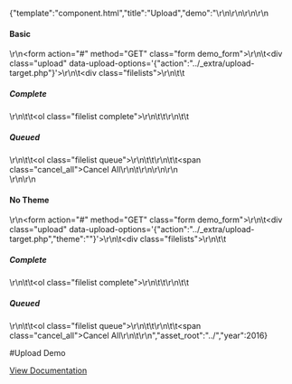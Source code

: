 {"template":"component.html","title":"Upload","demo":"<style>\r\n\t.filelists { margin: 20px 0; }\r\n\t.filelists h5 { margin: 10px 0 0; }\r\n\t.filelists .cancel_all { color: red; cursor: pointer; clear: both; font-size: 10px; margin: 0; text-transform: uppercase; }\r\n\t.filelist { margin: 0; padding: 10px 0; }\r\n\t.filelist li { background: #fff; border-bottom: 1px solid #ECEFF1; font-size: 14px; list-style: none; padding: 5px; }\r\n\t.filelist li:before { display: none; }\r\n\t.filelist li .file { color: #455A64; }\r\n\t.filelist li .progress { color: #B0BEC5; float: right; font-size: 10px; text-transform: uppercase; }\r\n\t.filelist li .cancel { color: red; cursor: pointer; float: right; font-size: 10px; margin: 0 0 0 10px; text-transform: uppercase; }\r\n\t.filelist li.error .progress { color: red; }\r\n\t.filelist li.error .cancel { display: none; }\r\n</style>\r\n\r\n<script>\r\n\t$(document).ready(function() {\r\n\t\t$(\".upload\").upload({\r\n\t\t\tmaxSize: 1073741824,\r\n\t\t\tbeforeSend: onBeforeSend\r\n\t\t}).on(\"start.upload\", onStart)\r\n\t\t  .on(\"complete.upload\", onComplete)\r\n\t\t  .on(\"filestart.upload\", onFileStart)\r\n\t\t  .on(\"fileprogress.upload\", onFileProgress)\r\n\t\t  .on(\"filecomplete.upload\", onFileComplete)\r\n\t\t  .on(\"fileerror.upload\", onFileError)\r\n\t\t  .on(\"queued.upload\", onQueued);\r\n\r\n\t\t$(\".filelist.queue\").on(\"click\", \".cancel\", onCancel);\r\n\t\t$(\".cancel_all\").on(\"click\", onCancelAll);\r\n\t});\r\n\r\n\tfunction onCancel(e) {\r\n\t\tconsole.log(\"Cancel\");\r\n\t\tvar index = $(this).parents(\"li\").data(\"index\");\r\n\t\t$(this).parents(\"form\").find(\".upload\").upload(\"abort\", parseInt(index, 10));\r\n\t}\r\n\r\n\tfunction onCancelAll(e) {\r\n\t\tconsole.log(\"Cancel All\");\r\n\t\t$(this).parents(\"form\").find(\".upload\").upload(\"abort\");\r\n\t}\r\n\r\n\tfunction onBeforeSend(formData, file) {\r\n\t\tconsole.log(\"Before Send\");\r\n\t\tformData.append(\"test_field\", \"test_value\");\r\n\t\t// return (file.name.indexOf(\".jpg\") < -1) ? false : formData; // cancel all jpgs\r\n\t\treturn formData;\r\n\t}\r\n\r\n\tfunction onQueued(e, files) {\r\n\t\tconsole.log(\"Queued\");\r\n\t\tvar html = '';\r\n\t\tfor (var i = 0; i < files.length; i++) {\r\n\t\t\thtml += '<li data-index=\"' + files[i].index + '\"><span class=\"file\">' + files[i].name + '</span><span class=\"cancel\">Cancel</span><span class=\"progress\">Queued</span></li>';\r\n\t\t}\r\n\r\n\t\t$(this).parents(\"form\").find(\".filelist.queue\")\r\n\t\t\t.append(html);\r\n\t}\r\n\r\n\tfunction onStart(e, files) {\r\n\t\tconsole.log(\"Start\");\r\n\t\t$(this).parents(\"form\").find(\".filelist.queue\")\r\n\t\t\t.find(\"li\")\r\n\t\t\t.find(\".progress\").text(\"Waiting\");\r\n\t}\r\n\r\n\tfunction onComplete(e) {\r\n\t\tconsole.log(\"Complete\");\r\n\t\t// All done!\r\n\t}\r\n\r\n\tfunction onFileStart(e, file) {\r\n\t\tconsole.log(\"File Start\");\r\n\t\t$(this).parents(\"form\").find(\".filelist.queue\")\r\n\t\t\t.find(\"li[data-index=\" + file.index + \"]\")\r\n\t\t\t.find(\".progress\").text(\"0%\");\r\n\t}\r\n\r\n\tfunction onFileProgress(e, file, percent) {\r\n\t\tconsole.log(\"File Progress\");\r\n\t\t$(this).parents(\"form\").find(\".filelist.queue\")\r\n\t\t\t.find(\"li[data-index=\" + file.index + \"]\")\r\n\t\t\t.find(\".progress\").text(percent + \"%\");\r\n\t}\r\n\r\n\tfunction onFileComplete(e, file, response) {\r\n\t\tconsole.log(\"File Complete\");\r\n\t\tif (response.trim() === \"\" || response.toLowerCase().indexOf(\"error\") > -1) {\r\n\t\t\t$(this).parents(\"form\").find(\".filelist.queue\")\r\n\t\t\t\t.find(\"li[data-index=\" + file.index + \"]\").addClass(\"error\")\r\n\t\t\t\t.find(\".progress\").text(response.trim());\r\n\t\t} else {\r\n\t\t\tvar $target = $(this).parents(\"form\").find(\".filelist.queue\").find(\"li[data-index=\" + file.index + \"]\");\r\n\t\t\t$target.find(\".file\").text(file.name);\r\n\t\t\t$target.find(\".progress\").remove();\r\n\t\t\t$target.find(\".cancel\").remove();\r\n\t\t\t$target.appendTo( $(this).parents(\"form\").find(\".filelist.complete\") );\r\n\t\t}\r\n\t}\r\n\r\n\tfunction onFileError(e, file, error) {\r\n\t\tconsole.log(\"File Error\");\r\n\t\t$(this).parents(\"form\").find(\".filelist.queue\")\r\n\t\t\t.find(\"li[data-index=\" + file.index + \"]\").addClass(\"error\")\r\n\t\t\t.find(\".progress\").text(\"Error: \" + error);\r\n\t}\r\n</script>\r\n\r\n<h4>Basic</h4>\r\n<form action=\"#\" method=\"GET\" class=\"form demo_form\">\r\n\t<div class=\"upload\" data-upload-options='{\"action\":\"../_extra/upload-target.php\"}'></div>\r\n\t<div class=\"filelists\">\r\n\t\t<h5>Complete</h5>\r\n\t\t<ol class=\"filelist complete\">\r\n\t\t</ol>\r\n\t\t<h5>Queued</h5>\r\n\t\t<ol class=\"filelist queue\">\r\n\t\t</ol>\r\n\t\t<span class=\"cancel_all\">Cancel All</span>\r\n\t</div>\r\n</form>\r\n\r\n<br>\r\n\r\n<h4>No Theme</h4>\r\n<form action=\"#\" method=\"GET\" class=\"form demo_form\">\r\n\t<div class=\"upload\" data-upload-options='{\"action\":\"../_extra/upload-target.php\",\"theme\":\"\"}'></div>\r\n\t<div class=\"filelists\">\r\n\t\t<h5>Complete</h5>\r\n\t\t<ol class=\"filelist complete\">\r\n\t\t</ol>\r\n\t\t<h5>Queued</h5>\r\n\t\t<ol class=\"filelist queue\">\r\n\t\t</ol>\r\n\t\t<span class=\"cancel_all\">Cancel All</span>\r\n\t</div>\r\n</form>","asset_root":"../","year":2016}

 #Upload Demo
<p class="back_link"><a href="https://formstone.it/components/upload">View Documentation</a></p>